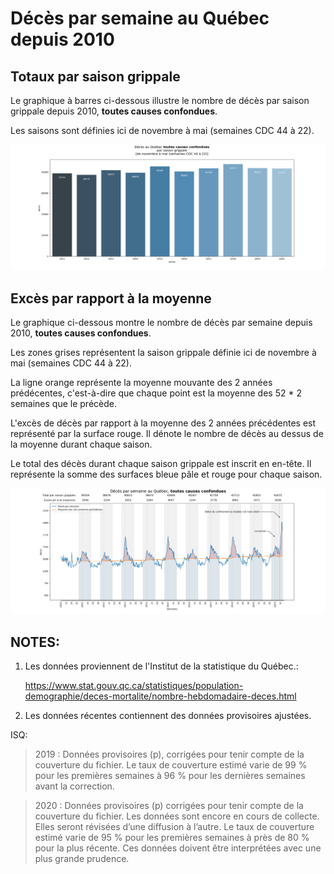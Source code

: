# Décès par semaine au Québec depuis 2010

## Totaux par saison grippale

Le graphique à barres ci-dessous illustre le nombre de décès par saison grippale depuis 2010, **toutes causes confondues**.

Les saisons sont définies ici de novembre à mai (semaines CDC 44 à 22).

![bar_graph](bar_graph.png)

## Excès par rapport à la moyenne

Le graphique ci-dessous montre le nombre de décès par semaine depuis 2010, **toutes causes confondues**.

Les zones grises représentent la saison grippale définie ici de novembre à mai (semaines CDC 44 à 22).

La ligne orange représente la moyenne mouvante des 2 années prédécentes, 
c'est-à-dire que chaque point est la moyenne des 52 * 2 semaines que le précède.

L'excès de décès par rapport à la moyenne des 2 années précédentes est représenté par la surface rouge. 
Il dénote le nombre de décès au dessus de la moyenne durant chaque saison.

Le total des décès durant chaque saison grippale est inscrit en en-tête. 
Il représente la somme des surfaces bleue pâle et rouge pour chaque saison.

![line_graph](line_graph.png)



## NOTES:
1) Les données proviennent de l'Institut de la statistique du Québec.:
   
   https://www.stat.gouv.qc.ca/statistiques/population-demographie/deces-mortalite/nombre-hebdomadaire-deces.html

2) Les données récentes contiennent des données provisoires ajustées.

ISQ:

> 2019 : Données provisoires (p), corrigées pour tenir compte de la couverture du fichier. Le taux de couverture estimé varie de 99 % pour les premières semaines à 96 % pour les dernières semaines avant la correction.

> 2020 : Données provisoires (p) corrigées pour tenir compte de la couverture du fichier. Les données sont encore en cours de collecte. Elles seront révisées d’une diffusion à l’autre. Le taux de couverture estimé varie de 95 % pour les premières semaines à près de 80 % pour la plus récente. Ces données doivent être interprétées avec une plus grande prudence.






